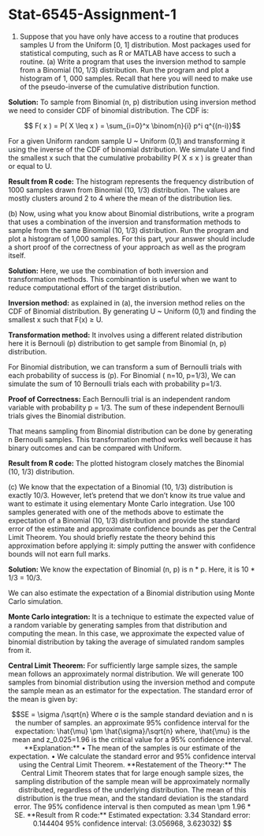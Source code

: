 # Stat-6545-Assignment-1
1. Suppose that you have only have access to a routine that produces samples U from the Uniform [0, 1] distribution. Most packages used for statistical computing, such as R or MATLAB have access to such a routine. 
(a) Write a program that uses the inversion method to sample from a Binomial (10, 1/3) distribution. Run the program and plot a histogram of 1, 000 samples. Recall that here you will need to make use of the pseudo-inverse of the cumulative distribution function.

**Solution:**
To sample from Binomial (n, p) distribution using inversion method we need to consider CDF of binomial distribution. The CDF is:

```math

F( x ) = P( X \leq x ) = \sum_{i=0}^x \binom{n}{i} p^i q^{(n-i)}
```
For a given Uniform random sample U ~ Uniform (0,1)  and transforming it using the inverse of the CDF of binomial dstribution. We simulate U and find the smallest x such that the cumulative probability P( X ≤ x ) is greater than or equal to U. 

**Result from R code:**
The histogram represents the frequency distribution of 1000 samples drawn from Binomial (10, 1/3) distribution. The values are mostly clusters around 2 to 4 where the mean of the distribution lies.

(b) Now, using what you know about Binomial distributions, write a program that uses a combination of the inversion and transformation methods to sample from the same Binomial (10, 1/3) distribution. Run the program and plot a histogram of 1,000 samples. For this part, your answer should include a short proof of the correctness of your approach as well as the program itself.

**Solution:**
Here, we use the combination of both inversion and transformation methods. This combinantion is useful when we want to reduce computational effort of the target distribution.

**Inversion method:** as explained in (a), the inversion method relies on the CDF of Binomial distribution. By generating U ~ Uniform (0,1) and finding the smallest x such that F(x) ≥ U. 

**Transformation method:** It involves using a different related distribution here it is Bernouli (p) distribution to get sample from Binomial (n, p) distribution.

For Binomial distribution, we can transform a sum of Bernoulli trials with each probability of success is (p). For Binomial ( n=10, p=1/3), We can simulate the sum of 10 Bernoulli trials each with probability p=1/3.

**Proof of Correctness:**
Each Bernoulli trial is an independent random variable with probability p = 1/3. The sum of these independent Bernoulli trials gives the Binomial distribution.

That means sampling from Binomial distribution can be done by generating n Bernoulli samples. This transformation method works well because it has binary outcomes and can be compared with Uniform.

**Result from R code:**
The plotted histogram closely matches the Binomial (10, 1/3) distribution.

(c) We know that the expectation of a Binomial (10, 1/3) distribution is exactly 10/3. However, let’s pretend that we don’t know its true value and want to estimate it using elementary Monte Carlo integration. Use 100 samples generated with one of the methods above to estimate the expectation of a Binomial (10, 1/3) distribution and provide the standard error of the estimate and approximate confidence bounds as per the Central Limit Theorem. You should briefly restate the theory behind this approximation before applying it: simply putting the answer with confidence bounds will not earn full marks.

**Solution:**
We know the expectation of Binomial (n, p) is n * p. Here, it is 10 * 1/3 = 10/3.

We can also estimate the expectation of a Binomial distribution using Monte Carlo simulation. 

**Monte Carlo integration:**  It is a technique to estimate the expected value of a random variable by generating samples from that distribution and computing the mean. In this case, we approximate the expected value of binomial distribution by taking the average of simulated random samples from it.

**Central Limit Theorem:** For sufficiently large sample sizes, the sample mean follows an approximately normal distribution. We will generate 100 samples from binomial distribution using the inversion method and compute the sample mean as an estimator for the expectation. The standard error of the mean is given by:

```math
SE = \sigma /\sqrt{n}

Where σ is the sample standard deviation and n is the number of samples.
an approximate 95% confidence interval for the expectation:

\hat{\mu} \pm \hat{\sigma}/\sqrt{n}

where, \hat{\mu} is the mean and z_0.025=1.96 is the critical value for a 95% confidence interval.

**Explanation:**
•	The mean of the samples is our estimate of the expectation.
•	We calculate the standard error and 95% confidence interval using the Central Limit Theorem.

**Restatement of the Theory:** The Central Limit Theorem states that for large enough sample sizes, the sampling distribution of the sample mean will be approximately normally distributed, regardless of the underlying distribution. The mean of this distribution is the true mean, and the standard deviation is the standard error. The 95% confidence interval is then computed as mean \pm 1.96 * SE.

**Result from R code:**
Estimated expectation: 3.34
Standard error: 0.144404
95% confidence interval: (3.056968, 3.623032)



